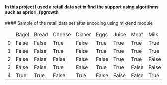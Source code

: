#### In this project I used a retail data set to find the support using algorithms such as apriori, fpgrowth

<table>
#### Sample of the retail data set after encoding using mlxtend module
<thead><tr><td></td> <td>Bagel</td>	<td>Bread</td>	<td>Cheese</td>	<td>Diaper</td>	<td>Eggs</td>	<td>Juice</td>	<td>Meat</td>	<td>Milk</td>	<td>Pencil</td></tr></thead>
<tr><td>0</td>	<td>False</td>	<td>False</td>	<td>True</td>	<td>False</td>	<td>True</td>	<td>True</td>	<td>True</td>	<td>True</td>	<td>False</td></tr>
<tr><td>1</td>	<td>False</td>	<td>False</td>	<td>True</td>	<td>False</td>	<td>True</td>	<td>True</td>	<td>True</td>	<td>True</td>	<td>False</td></tr>
<tr><td>2</td>	<td>False</td>	<td>False</td>	<td>False</td>	<td>False</td>	<td>False</td>	<td>True</td>	<td>True</td>	<td>False</td>	<td>True</td></tr>
<tr><td>3</td>	<td>False</td>	<td>False</td>	<td>True</td>	<td>False</td>	<td>True</td>	<td>True</td>	<td>False</td>	<td>False</td>	<td>True</td></tr>
<tr><td>4</td>	<td>True</td>	<td>True</td>	<td>False</td>	<td>True</td>	<td>False</td>	<td>False</td>	<td>False</td>	<td>True</td>	<td>True</td></tr>
</table>
